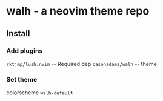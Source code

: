 # walh - a neovim theme repo

## Install

### Add plugins

`rktjmp/lush.nvim` -- Required dep
`casonadams/walh`  -- theme

### Set theme

colorscheme `walh-default`
